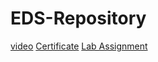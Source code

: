 # EDS-Repository
[video](https://preskilet.com/202401040203@mitaoe.ac.in)
[Certificate](./EDSACTIVUTY-2.pdf)
[Lab Assignment](./EDSLAB.pdf)

